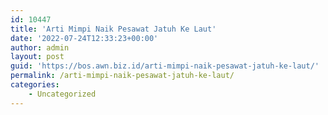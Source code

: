 ```yaml
---
id: 10447
title: 'Arti Mimpi Naik Pesawat Jatuh Ke Laut'
date: '2022-07-24T12:33:23+00:00'
author: admin
layout: post
guid: 'https://bos.awn.biz.id/arti-mimpi-naik-pesawat-jatuh-ke-laut/'
permalink: /arti-mimpi-naik-pesawat-jatuh-ke-laut/
categories:
    - Uncategorized
---
```


